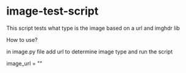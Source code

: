 # image-test-script
This script tests what type is the image based on a url and imghdr lib


How to use? 

in image.py file add url to determine image type and run the script 

image_url = ""
